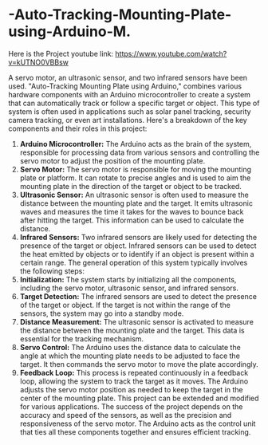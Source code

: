 # -Auto-Tracking-Mounting-Plate-using-Arduino-M.
Here is the Project youtube link: 
https://www.youtube.com/watch?v=kUTNO0VBBsw

A servo motor, an ultrasonic sensor, and two infrared sensors have been used.
"Auto-Tracking Mounting Plate using Arduino," combines various hardware components with an Arduino microcontroller to create a system that can automatically track or follow a specific target or object. This type of system is often used in applications such as solar panel tracking, security camera tracking, or even art installations.
Here's a breakdown of the key components and their roles in this project:
1. **Arduino Microcontroller:** The Arduino acts as the brain of the system, responsible for processing data from various sensors and controlling the servo motor to adjust the position of the mounting plate.
2. **Servo Motor:** The servo motor is responsible for moving the mounting plate or platform. It can rotate to precise angles and is used to aim the mounting plate in the direction of the target or object to be tracked.
3. **Ultrasonic Sensor:** An ultrasonic sensor is often used to measure the distance between the mounting plate and the target. It emits ultrasonic waves and measures the time it takes for the waves to bounce back after hitting the target. This information can be used to calculate the distance.
4. **Infrared Sensors:** Two infrared sensors are likely used for detecting the presence of the target or object. Infrared sensors can be used to detect the heat emitted by objects or to identify if an object is present within a certain range.
The general operation of this system typically involves the following steps:
1. **Initialization:** The system starts by initializing all the components, including the servo motor, ultrasonic sensor, and infrared sensors.
2. **Target Detection:** The infrared sensors are used to detect the presence of the target or object. If the target is not within the range of the sensors, the system may go into a standby mode.
3. **Distance Measurement:** The ultrasonic sensor is activated to measure the distance between the mounting plate and the target. This data is essential for the tracking mechanism.
4. **Servo Control:** The Arduino uses the distance data to calculate the angle at which the mounting plate needs to be adjusted to face the target. It then commands the servo motor to move the plate accordingly.
5. **Feedback Loop:** This process is repeated continuously in a feedback loop, allowing the system to track the target as it moves. The Arduino adjusts the servo motor position as needed to keep the target in the center of the mounting plate.
This project can be extended and modified for various applications.
The success of the project depends on the accuracy and speed of the sensors, as well as the precision and responsiveness of the servo motor. The Arduino acts as the control unit that ties all these components together and ensures efficient tracking.
